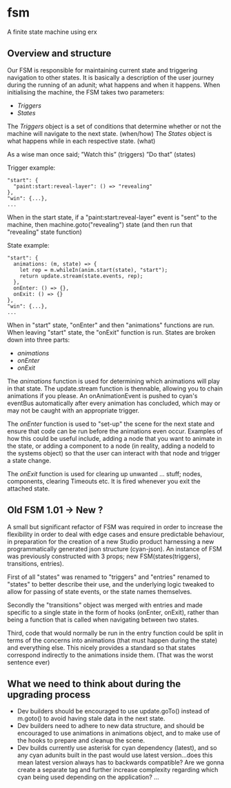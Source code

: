 # fsm
A finite state machine using erx

## Overview and structure

Our FSM is responsible for maintaining current state and triggering navigation to other states. It is basically a description of the user journey during the running of an adunit; what happens and when it happens. When initialising the machine, the FSM takes two parameters:

- *Triggers*
- *States*

The *Triggers* object is a set of conditions that determine whether or not the machine will navigate to the next state. (when/how)
The *States* object is what happens while in each respective state. (what)

As a wise man once said; 
”Watch this” (triggers)
”Do that” (states)

Trigger example:

```
"start": {
  "paint:start:reveal-layer": () => "revealing"
},
"win": {...},
...
```

When in the start state, if a "paint:start:reveal-layer" event is "sent" to the machine, then machine.goto("revealing") state (and then run that "revealing" state function)

State example:

```
"start": {
  animations: (m, state) => {
    let rep = m.whileIn(anim.start(state), "start");
    return update.stream(state.events, rep);
  },
  onEnter: () => {},
  onExit: () => {}
},
"win": {...},
...
```

When in "start" state, "onEnter" and then "animations" functions are run. When leaving "start" state, the "onExit" function is run.
States are broken down into three parts:

- *animations*
- *onEnter*
- *onExit*

The *animations* function is used for determining which animations will play in that state. The update.stream function is thennable, allowing you to chain animations if you please. An onAnimationEvent is pushed to cyan's eventBus automatically after every animation has concluded, which may or may not be caught with an appropriate trigger.

The *onEnter* function is used to "set-up" the scene for the next state and ensure that code can be run before the animations even occur. Examples of how this could be useful include, adding a node that you want to animate in the state, or adding a component to a node (in reality, adding a nodeId to the systems object) so that the user can interact with that node and trigger a state change.

The *onExit* function is used for clearing up unwanted ... stuff; nodes, components, clearing Timeouts etc. It is fired whenever you exit the attached state.

## Old FSM 1.01 -> New ?

A small but significant refactor of FSM was required in order to increase the flexibility in order to deal with edge cases and ensure predictable behaviour, in preparation for the creation of a new Studio product harnessing a new programmatically generated json structure (cyan-json).
An instance of FSM was previously constructed with 3 props; new FSM(states(triggers), transitions, entries). 

First of all "states" was renamed to "triggers" and "entries" renamed to "states" to better describe their use, and the underlying logic tweaked to allow for passing of state events, or the state names themselves.

Secondly the "transitions" object was merged with entries and made specific to a single state in the form of hooks (onEnter, onExit), rather than being a function that is called when navigating between two states.

Third, code that would normally be run in the entry function could be split in terms of the concerns into animations (that must happen during the state) and everything else. This nicely provides a standard so that states correspond indirectly to the animations inside them. (That was the worst sentence ever) 

## What we need to think about during the upgrading process

- Dev builders should be encouraged to use update.goTo() instead of m.goto() to avoid having stale data in the next state.
- Dev builders need to adhere to new data structure, and should be encouraged to use animations in animations object, and to make use of the hooks to prepare and cleanup the scene.
- Dev builds currently use asterisk for cyan dependency (latest), and so any cyan adunits built in the past would use latest version...does this mean latest version always has to backwards compatible? Are we gonna create a separate tag and further increase complexity regarding which cyan being used depending on the application?
...
